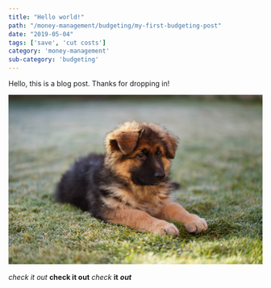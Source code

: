 ```yaml
---
title: "Hello world!"
path: "/money-management/budgeting/my-first-budgeting-post"
date: "2019-05-04"
tags: ['save', 'cut costs']
category: 'money-management'
sub-category: 'budgeting'
---
```


Hello, this is a blog post. Thanks for dropping in!

![Puppy](./puppy.jpg)

*check it out*
__check it out__
_check_
__it__
___out___
